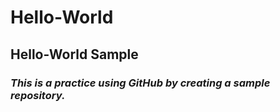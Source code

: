 # Hello-World
## **Hello-World Sample**
### *This is a practice using GitHub by creating a sample repository.*
